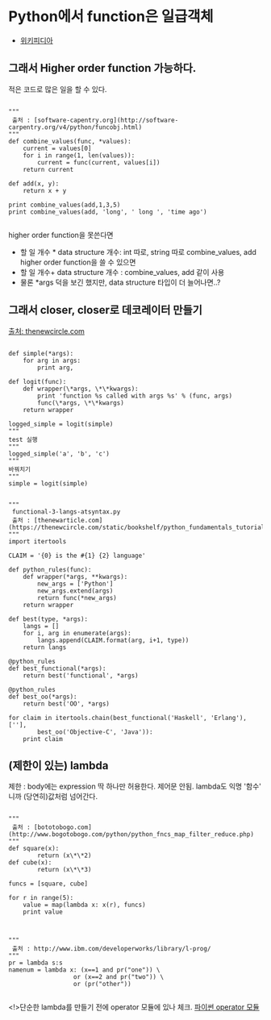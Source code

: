 # Python에서 function은 일급객체
 - [위키피디아](http://en.wikipedia.org/wiki/First-class_function#Language_support "표 제공")

## 그래서 Higher order function 가능하다.
 적은 코드로 많은 일을 할 수 있다.
 <pre><code>
"""
 출처 : [software-capentry.org](http://software-carpentry.org/v4/python/funcobj.html)
"""
def combine_values(func, *values):
    current = values[0]
    for i in range(1, len(values)):
        current = func(current, values[i])
    return current

def add(x, y):
    return x + y

print combine_values(add,1,3,5)
print combine_values(add, 'long', ' long ', 'time ago')
 </code></pre>
 higher order function을 못쓴다면
  - 할 일 개수 * data structure 개수: int 따로, string 따로 combine_values, add
 higher order function을 쓸 수 있으면
  - 할 일 개수+ data structure 개수 : combine_values, add 같이 사용
  - 물론 *args 덕을 보긴 했지만, data structure 타입이 더 늘어나면..?

## 그래서 closer, closer로 데코레이터 만들기
 [출처: thenewcircle.com](https://thenewcircle.com/static/bookshelf/python_fundamentals_tutorial/functional_programming.html)
 <pre><code>
def simple(*args):
    for arg in args:
        print arg,

def logit(func):
    def wrapper(\*args, \*\*kwargs):
        print 'function %s called with args %s' % (func, args)
        func(\*args, \*\*kwargs)
    return wrapper

logged_simple = logit(simple)
"""
test 실행
"""
logged_simple('a', 'b', 'c')
"""
바꿔치기
"""
simple = logit(simple)
</code></pre>

<pre><code>
"""
 functional-3-langs-atsyntax.py
 출처 : [thenewarticle.com](https://thenewcircle.com/static/bookshelf/python_fundamentals_tutorial/functional_programming.html)
"""
import itertools

CLAIM = '{0} is the #{1} {2} language'

def python_rules(func):
    def wrapper(*args, **kwargs):
        new_args = ['Python']
        new_args.extend(args)
        return func(*new_args)
    return wrapper

def best(type, *args):
    langs = []
    for i, arg in enumerate(args):
        langs.append(CLAIM.format(arg, i+1, type))
    return langs

@python_rules
def best_functional(*args):
    return best('functional', *args)

@python_rules
def best_oo(*args):
    return best('OO', *args)

for claim in itertools.chain(best_functional('Haskell', 'Erlang'), [''],
        best_oo('Objective-C', 'Java')):
    print claim
</code></pre>


## (제한이 있는) lambda
 제한 : body에는 expression 딱 하나만 허용한다. 제어문 안됨.
 lambda도 익명 '함수' 니까 (당연히)값처럼 넘어간다.
 <pre><code>
"""
 출처 : [bototobogo.com](http://www.bogotobogo.com/python/python_fncs_map_filter_reduce.php)
"""
def square(x):
        return (x\*\*2)
def cube(x):
        return (x\*\*3)

funcs = [square, cube]

for r in range(5):
    value = map(lambda x: x(r), funcs)
    print value
 </code></pre>

 <pre><code>
"""
 출처 : http://www.ibm.com/developerworks/library/l-prog/
"""
pr = lambda s:s
namenum = lambda x: (x==1 and pr("one")) \
                  or (x==2 and pr("two")) \
                  or (pr("other"))
 </code></pre>
 <!>단순한 lambda를 만들기 전에 operator 모듈에 있나 체크.
 [파이썬 operator 모듈](https://docs.python.org/2/library/operator.html#module-operator)
